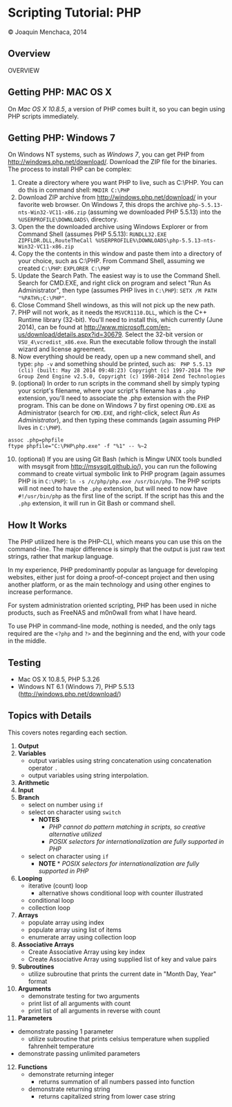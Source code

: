 # Scripting Tutorial: PHP

© Joaquin Menchaca, 2014

## Overview

OVERVIEW

## Getting PHP: MAC OS X

On *Mac OS X 10.8.5*, a version of PHP comes built it, so you can begin using PHP scripts immediately.

## Getting PHP: Windows 7

On Windows NT systems, such as *Windows 7*, you can get PHP from http://windows.php.net/download/.  Download the ZIP file for the binaries.  The process to install PHP can be complex:

1. Create a directory where you want PHP to live, such as C:\PHP.  You can do this in command shell: ```MKDIR C:\PHP```
2. Download ZIP archive from http://windows.php.net/download/ in your favorite web browser.  On Windows 7, this drops the archive ```php-5.5.13-nts-Win32-VC11-x86.zip``` (assuming we downloaded PHP 5.5.13) into the ```%USERPROFILE\DOWNLOADS\``` directory.
3. Open the the downloaded archive using Windows Explorer or from Command Shell (assumes PHP 5.5.13): ```RUNDLL32.EXE ZIPFLDR.DLL,RouteTheCall %USERPROFILE%\DOWNLOADS\php-5.5.13-nts-Win32-VC11-x86.zip``` 
4. Copy the the contents in this window and paste them into a directory of your choice, such as C:\PHP.  From Command Shell, assuming we created ```C:\PHP```: ```EXPLORER C:\PHP```
5. Update the Search Path.  The easiest way is to use the Command Shell. Search for CMD.EXE, and right click on program and select "Run As Administrator", then type (assumes PHP lives in ```C:\PHP```): ```SETX /M PATH "%PATH%;C:\PHP"```.
6. Close Command Shell windows, as this will not pick up the new path.
7. PHP will not work, as it needs the ```MSVCR1110.DLL```, which is the C++ Runtime library (32-bit).  You'll need to install this, which currently (June 2014), can be found at http://www.microsoft.com/en-us/download/details.aspx?id=30679.  Select the 32-bit version or ```VSU_4\vcredist_x86.exe```.  Run the executable follow through the install wizard and license agreement.
8. Now everything should be ready, open up a new command shell, and type: ```php -v``` and something should be printed, such as: ```
PHP 5.5.13 (cli) (built: May 28 2014 09:48:23)
Copyright (c) 1997-2014 The PHP Group
Zend Engine v2.5.0, Copyright (c) 1998-2014 Zend Technologies```
9. (optional) In order to run scripts in the command shell by simply typing your script's filename, where your script's filename has a ```.php``` extension, you'll need to associate the .php extension with the PHP program.  This can be done on Windows 7 by first opening ```CMD.EXE``` as Administrator (search for ```CMD.EXE```, and right-click, select *Run As Administrator*), and then typing these commands (again assuming PHP lives in ```C:\PHP```).
```
assoc .php=phpfile
ftype phpfile="C:\PHP\php.exe" -f "%1" -- %~2
```
10. (optional) If you are using Git Bash (which is Mingw UNIX tools bundled with msysgit from http://msysgit.github.io/), you can run the following command to create virtual symbolic link to PHP program (again assumes PHP is in ```C:\PHP```): ```ln -s /c/php/php.exe /usr/bin/php```.  The PHP scripts will not need to have the ```.php``` extension, but will need to now have ```#!/usr/bin/php``` as the first line of the script.  If the script has this and the ```.php``` extension, it will run in Git Bash or command shell.

## How It Works

The PHP utilized here is the PHP-CLI, which means you can use this on the command-line.  The major difference is simply that the output is just raw text strings, rather that markup language.  

In my experience, PHP predominantly popular as language for developing websites, either just for doing a proof-of-concept project and then using another platform, or as the main technology and using other engines to increase performance.

For system administration oriented scripting, PHP has been used in niche products, such as FreeNAS and m0n0wall from what I have heard.  

To use PHP in command-line mode, nothing is needed, and the only tags required are the ```<?php``` and ```?>``` and the beginning and the end, with your code in the middle.  

## Testing

* Mac OS X 10.8.5, PHP 5.3.26
* Windows NT 6.1 (Windows 7), PHP 5.5.13 (http://windows.php.net/download/)

## Topics with Details 

This covers notes regarding each section.

1. **Output**
2. **Variables**
   * output variables using string concatenation using concatenation operator ```.```
   * output variables using string interpolation.
3. **Arithmetic**
4. **Input**
5. **Branch**
   * select on number using ```if```
   * select on character using ```switch```
     * **NOTES** 
       * *PHP cannot do pattern matching in scripts, so creative alternative utilized*
       * *POSIX selectors for internationalization are fully supported in PHP*
   * select on character using ```if```
     * **NOTE** * *POSIX selectors for internationalization are fully supported in PHP*
6. **Looping**
   * iterative (count) loop
     * alternative shows conditional loop with counter illustrated
   * conditional loop
   * collection loop
7. **Arrays**
   * populate array using index
   * populate array using list of items
   * enumerate array using collection loop
8. **Associative Arrays**
   * Create Associative Array using key index
   * Create Associative Array using supplied list of key and value pairs
9. **Subroutines** 
   * utilize subroutine that prints the current date in "Month Day, Year" format
10. **Arguments**
    * demonstrate testing for two arguments
    * print list of all arguments with count
    * print list of all arguments in reverse with count
11. **Parameters**
   * demonstrate passing 1 parameter
     * utilize subroutine that prints celsius temperature when supplied fahrenheit temperature
   * demonstrate passing unlimited parameters
12. **Functions**
    * demonstrate returning integer
      * returns summation of all numbers passed into function 
    * demonstrate returning string
      * returns capitalized string from lower case string 
